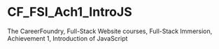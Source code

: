 # CF_FSI_Ach1_IntroJS
The CareerFoundry, Full-Stack Website courses, Full-Stack Immersion, Achievement 1, Introduction of JavaScript
